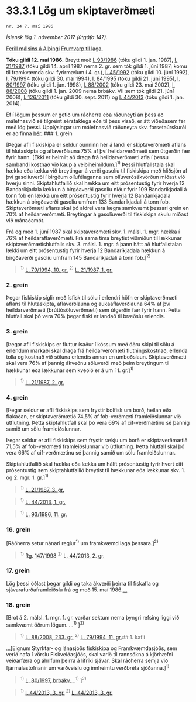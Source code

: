 # 33.3.1 Lög um skiptaverðmæti

`nr. 24 7. maí 1986`

_Íslensk lög 1. nóvember 2017 (útgáfa 147)._

[Ferill málsins á Alþingi](https://www.althingi.is/thingstorf/thingmalalistar-eftir-thingum/ferill/?ltg=108&mnr=415)
[Frumvarp til laga.](https://www.althingi.is/altext/108/s/pdf/0766.pdf)

**Tóku gildi 12. maí 1986.**
Breytt með
[l. 93/1986](https://althingi.is/altext/stjt/1986.093.html) (tóku gildi 1. jan. 1987),
[l. 21/1987](https://althingi.is/altext/stjtnr.html#1987021) (tóku gildi 14. apríl 1987 nema 2. gr. sem tók gildi 1. júní 1987; komu til framkvæmda skv. fyrirmælum í 4. gr.),
[l. 45/1992](https://althingi.is/altext/stjt/1992.045.html) (tóku gildi 10. júní 1992),
[l. 79/1994](https://althingi.is/altext/stjt/1994.079.html) (tóku gildi 30. maí 1994),
[l. 84/1995](https://althingi.is/altext/stjt/1995.084.html) (tóku gildi 21. júní 1995),
[l. 80/1997](https://althingi.is/altext/stjt/1997.080.html) (tóku gildi 1. jan. 1998),
[l. 88/2002](https://althingi.is/altext/stjt/2002.088.html) (tóku gildi 23. maí 2002),
[l. 88/2008](https://althingi.is/altext/stjt/2008.088.html) (tóku gildi 1. jan. 2009 nema brbákv. VII sem tók gildi 21. júní 2008),
[l. 126/2011](https://althingi.is/altext/stjt/2011.126.html) (tóku gildi 30. sept. 2011) og
[l. 44/2013](https://althingi.is/altext/stjt/2013.044.html) (tóku gildi 1. jan. 2014).

Ef í lögum þessum er getið um ráðherra eða ráðuneyti án þess að málefnasvið sé tilgreint sérstaklega eða til þess vísað, er átt viðeðasem fer með lög þessi. Upplýsingar um málefnasvið ráðuneyta skv. forsetaúrskurði er að finna [hér.](2017015.md) ### 1. grein

[Þegar afli fiskiskipa er seldur óunninn hér á landi er skiptaverðmæti aflans til hlutaskipta og aflaverðlauna 75% af því heildarverðmæti sem útgerðin fær fyrir hann. [Ekki er heimilt að draga frá heildarverðmæti afla í þessu sambandi kostnað við kaup á veiðiheimildum.]<sup>1)</sup> Þessi hlutfallstala skal hækka eða lækka við breytingar á verði gasolíu til fiskiskipa með hliðsjón af því gasolíuverði í birgðum olíufélaganna sem olíuverðsákvörðun miðast við hverju sinni. Skiptahlutfallið skal hækka um eitt prósentustig fyrir hverja 12 Bandaríkjadala lækkun á birgðaverði gasolíu niður fyrir 109 Bandaríkjadali á tonn fob en lækka um eitt prósentustig fyrir hverja 12 Bandaríkjadala hækkun á birgðaverði gasolíu umfram 133 Bandaríkjadali á tonn fob. Skiptaverðmæti aflans skal þó aldrei vera lægra samkvæmt þessari grein en 70% af heildarverðmæti. Breytingar á gasolíuverði til fiskiskipa skulu miðast við mánaðamót.

Frá og með 1. júní 1987 skal skiptaverðmæti skv. 1. málsl. 1. mgr. hækka í 76% af heildaraflaverðmæti. Frá sama tíma breytist viðmiðun til lækkunar skiptaverðmætishlutfalls skv. 3. málsl. 1. mgr. á þann hátt að hlutfallstalan lækki um eitt prósentustig fyrir hverja 12 Bandaríkjadala hækkun á birgðaverði gasolíu umfram 145 Bandaríkjadali á tonn fob.]<sup>2)</sup> 

> <sup>1)</sup> [L. 79/1994, 10. gr.](https://althingi.is/altext/stjt/1994.079.html) <sup>2)</sup> [L. 21/1987, 1. gr.](https://althingi.is/altext/stjtnr.html#1987021?g1)

### 2. grein

Þegar fiskiskip siglir með ísfisk til sölu í erlendri höfn er skiptaverðmæti aflans til hlutaskipta, aflaverðlauna og aukaaflaverðlauna 64% af því heildarverðmæti (brúttósöluverðmæti) sem útgerðin fær fyrir hann. Þetta hlutfall skal þó vera 70% þegar fiski er landað til bræðslu erlendis.

### 3. grein

[Þegar afli fiskiskips er fluttur ísaður í kössum með öðru skipi til sölu á erlendum markaði skal draga frá heildarverðmæti flutningskostnað, erlenda tolla og kostnað við söluna erlendis annan en umboðslaun. Skiptaverðmæti skal vera 76% af þannig ákveðnu söluverði með þeim breytingum til hækkunar eða lækkunar sem kveðið er á um í 1. gr.]<sup>1)</sup> 

> <sup>1)</sup> [L. 21/1987, 2. gr.](https://althingi.is/altext/stjtnr.html#1987021?g2)

### 4. grein

[Þegar seldur er afli fiskiskips sem frystir bolfisk um borð, heilan eða flakaðan, er skiptaverðmætið 74,5% af fob-verðmæti framleiðslunnar við útflutning. Þetta skiptahlutfall skal þó vera 69% af cif-verðmætinu sé þannig samið um sölu framleiðslunnar.

Þegar seldur er afli fiskiskips sem frystir rækju um borð er skiptaverðmætið 71,5% af fob-verðmæti framleiðslunnar við útflutning. Þetta hlutfall skal þó vera 66% af cif-verðmætinu sé þannig samið um sölu framleiðslunnar.

Skiptahlutfallið skal hækka eða lækka um hálft prósentustig fyrir hvert eitt prósentustig sem skiptahlutfallið breytist til hækkunar eða lækkunar skv. 1. og 2. mgr. 1. gr.]<sup>1)</sup> 

> <sup>1)</sup> [L. 21/1987, 3. gr.](https://althingi.is/altext/stjtnr.html#1987021?g3)

> <sup>1)</sup> [L. 44/2013, 1. gr.](https://althingi.is/altext/stjt/2013.044.html)

> <sup>1)</sup> [L. 93/1986, 11. gr.](https://althingi.is/altext/stjt/1986.093.html)

### 16. grein

[Ráðherra setur nánari reglur<sup>1)</sup> um framkvæmd laga þessara.]<sup>2)</sup> 

> <sup>1)</sup> [Rg. 147/1998](https://althingi.ishttps://www.reglugerd.is/reglugerdir/allar/nr/147-1998) <sup>2)</sup> [L. 44/2013, 2. gr.](https://althingi.is/altext/stjt/2013.044.html)

### 17. grein

Lög þessi öðlast þegar gildi og taka ákvæði þeirra til fiskafla og sjávarafurðaframleiðslu frá og með 15. maí 1986.[…](https://www.althingi.is/lagasafn/leidbeiningar/)

### 18. grein

[Brot á 2. málsl. 1. mgr. 1. gr. varðar sektum nema þyngri refsing liggi við samkvæmt öðrum lögum. …<sup>1)</sup> ]<sup>2)</sup> 

> <sup>1)</sup> [L. 88/2008, 233. gr.](https://althingi.is/altext/stjt/2008.088.html#G233) <sup>2)</sup> [L. 79/1994, 11. gr.](https://althingi.is/altext/stjt/1994.079.html)## 1. kafli

[…](https://www.althingi.is/lagasafn/leidbeiningar/)[Eignum Styrktar- og lánasjóðs fiskiskipa og Framkvæmdasjóðs, sem verið hafa í vörslu Fiskveiðasjóðs, skal varið til rannsókna á kjörhæfni veiðarfæra og áhrifum þeirra á lífríki sjávar. Skal ráðherra semja við fjármálastofnanir um varðveislu og innheimtu verðbréfa sjóðanna.]<sup>1)</sup> 

> <sup>1)</sup> [L. 80/1997, brbákv.](https://althingi.is/altext/stjt/1997.080.html)…<sup>1)</sup> ]<sup>2)</sup> 

> <sup>1)</sup> [l. 44/2013, 3. gr.](https://althingi.is/altext/stjt/2013.044.html) <sup>2)</sup> [L. 44/2013, 3. gr.](https://althingi.is/altext/stjt/2013.044.html)
